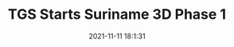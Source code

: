 ---
"title": "TGS Starts Suriname 3D Phase 1"
"date": "2021-11-11 18:1:31"
"feed_name": "RIGZONE"
"feed_website": "http://www.rigzone.com/"
"feed_rss": "http://www.rigzone.com/news/rss/rigzone_latest.aspx"
"link": "https://www.rigzone.com/news/tgs_starts_suriname_3d_phase_1-11-nov-2021-166987-article/?rss=true"
"source": "None"
"file": "_posts/2021-1-1-4568eff4d24d6217ae7f5aff0a18f074925dee50.md"
"accident": "0"
"drilling": "0"
"dead": "0"
"injured": "0"
"arrested": "0"
"place": "unknown place"
"where": "unknown site"
"causes": "unknown"
"place_uri": "unknown place"
---